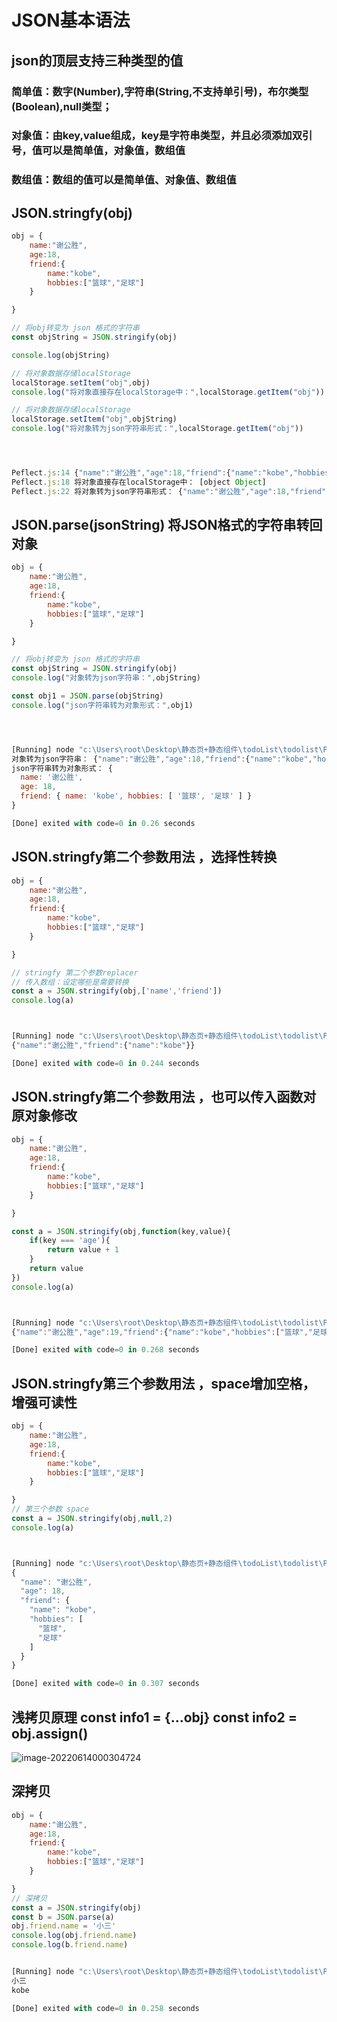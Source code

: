 # JSON基本语法

## json的顶层支持三种类型的值

### 简单值：数字(Number),字符串(String,不支持单引号)，布尔类型(Boolean),null类型；

### 对象值：由key,value组成，key是字符串类型，并且必须添加双引号，值可以是简单值，对象值，数组值

### 数组值：数组的值可以是简单值、对象值、数组值



## JSON.stringfy(obj)     

~~~js
obj = {
    name:"谢公胜",
    age:18,
    friend:{
        name:"kobe",
        hobbies:["篮球","足球"]
    }

}

// 将obj转变为 json 格式的字符串
const objString = JSON.stringify(obj)

console.log(objString)

// 将对象数据存储localStorage
localStorage.setItem("obj",obj)
console.log("将对象直接存在localStorage中：",localStorage.getItem("obj"))

// 将对象数据存储localStorage
localStorage.setItem("obj",objString)
console.log("将对象转为json字符串形式：",localStorage.getItem("obj"))




Peflect.js:14 {"name":"谢公胜","age":18,"friend":{"name":"kobe","hobbies":["篮球","足球"]}}
Peflect.js:18 将对象直接存在localStorage中： [object Object]
Peflect.js:22 将对象转为json字符串形式： {"name":"谢公胜","age":18,"friend":{"name":"kobe","hobbies":["篮球","足球"]}}
~~~



## JSON.parse(jsonString)  将JSON格式的字符串转回对象

~~~js
obj = {
    name:"谢公胜",
    age:18,
    friend:{
        name:"kobe",
        hobbies:["篮球","足球"]
    }

}

// 将obj转变为 json 格式的字符串
const objString = JSON.stringify(obj)
console.log("对象转为json字符串：",objString)

const obj1 = JSON.parse(objString)
console.log("json字符串转为对象形式：",obj1)




[Running] node "c:\Users\root\Desktop\静态页+静态组件\todoList\todolist\Peflect.js"
对象转为json字符串： {"name":"谢公胜","age":18,"friend":{"name":"kobe","hobbies":["篮球","足球"]}}
json字符串转为对象形式： {
  name: '谢公胜',
  age: 18,
  friend: { name: 'kobe', hobbies: [ '篮球', '足球' ] }
}

[Done] exited with code=0 in 0.26 seconds

~~~



## JSON.stringfy第二个参数用法 ，选择性转换

~~~js
obj = {
    name:"谢公胜",
    age:18,
    friend:{
        name:"kobe",
        hobbies:["篮球","足球"]
    }

}

// stringfy 第二个参数replacer
// 传入数组：设定哪些是需要转换
const a = JSON.stringify(obj,['name','friend'])
console.log(a)



[Running] node "c:\Users\root\Desktop\静态页+静态组件\todoList\todolist\Peflect.js"
{"name":"谢公胜","friend":{"name":"kobe"}}

[Done] exited with code=0 in 0.244 seconds

~~~



## JSON.stringfy第二个参数用法 ，也可以传入函数对原对象修改

~~~js
obj = {
    name:"谢公胜",
    age:18,
    friend:{
        name:"kobe",
        hobbies:["篮球","足球"]
    }

}

const a = JSON.stringify(obj,function(key,value){
    if(key === 'age'){
        return value + 1
    }
    return value
})
console.log(a)



[Running] node "c:\Users\root\Desktop\静态页+静态组件\todoList\todolist\Peflect.js"
{"name":"谢公胜","age":19,"friend":{"name":"kobe","hobbies":["篮球","足球"]}}

[Done] exited with code=0 in 0.268 seconds


~~~

## JSON.stringfy第三个参数用法 ，space增加空格，增强可读性

~~~js
obj = {
    name:"谢公胜",
    age:18,
    friend:{
        name:"kobe",
        hobbies:["篮球","足球"]
    }

}
// 第三个参数 space 
const a = JSON.stringify(obj,null,2)
console.log(a)



[Running] node "c:\Users\root\Desktop\静态页+静态组件\todoList\todolist\Peflect.js"
{
  "name": "谢公胜",
  "age": 18,
  "friend": {
    "name": "kobe",
    "hobbies": [
      "篮球",
      "足球"
    ]
  }
}

[Done] exited with code=0 in 0.307 seconds
~~~

## 浅拷贝原理  const  info1 = {...obj}    const info2 = obj.assign()

![image-20220614000304724](C:\Users\root\AppData\Roaming\Typora\typora-user-images\image-20220614000304724.png)

## 深拷贝

~~~js
obj = {
    name:"谢公胜",
    age:18,
    friend:{
        name:"kobe",
        hobbies:["篮球","足球"]
    }

}
// 深拷贝
const a = JSON.stringify(obj)
const b = JSON.parse(a)
obj.friend.name = '小三'
console.log(obj.friend.name)
console.log(b.friend.name)


[Running] node "c:\Users\root\Desktop\静态页+静态组件\todoList\todolist\Peflect.js"
小三
kobe

[Done] exited with code=0 in 0.258 seconds

~~~

